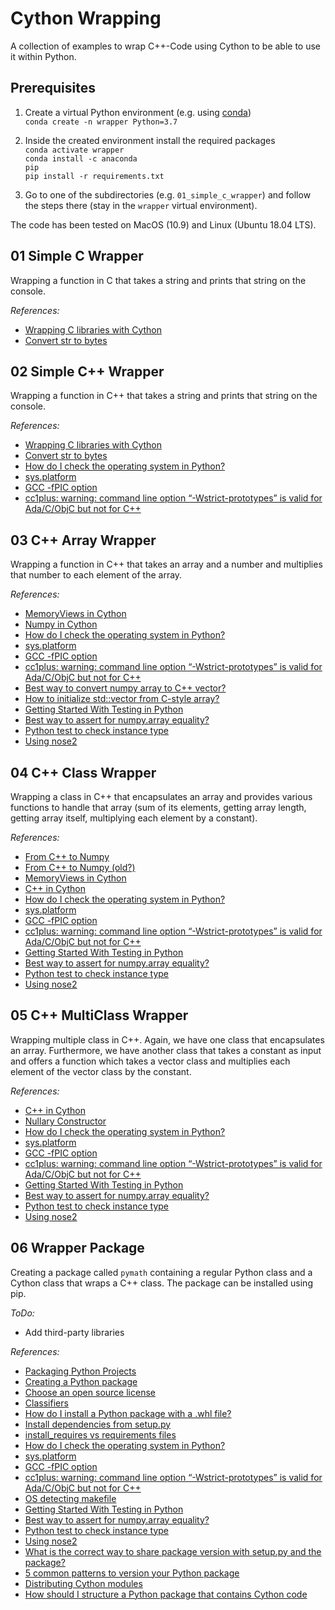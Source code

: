 # Cython Wrapping

A collection of examples to wrap C++-Code using Cython to be able to use it within Python.

## Prerequisites

1. Create a virtual Python environment (e.g. using [conda](https://docs.conda.io/projects/continuumio-conda/en/latest/user-guide/install/index.html))<br>
    <code>conda create -n wrapper Python=3.7</code><br>

2. Inside the created environment install the required packages<br>
   <code>conda activate wrapper</code><br>
   <code>conda install -c anaconda pip</code><br>
   <code>pip install -r requirements.txt</code><br>

3. Go to one of the subdirectories (e.g. <code>01_simple_c_wrapper</code>) and follow the steps
   there (stay in the <code>wrapper</code> virtual environment).<br>

The code has been tested on MacOS (10.9) and Linux (Ubuntu 18.04 LTS).

## 01 Simple C Wrapper

Wrapping a function in C that takes a string and prints that string on the console.

*References:*

- [Wrapping C libraries with Cython](https://stavshamir.github.io/python/making-your-c-library-callable-from-python-by-wrapping-it-with-cython/)
- [Convert str to bytes](https://mkyong.com/python/python-3-convert-string-to-bytes/)

## 02 Simple C++ Wrapper

Wrapping a function in C++ that takes a string and prints that string on the console.

*References:*

- [Wrapping C libraries with Cython](https://stavshamir.github.io/python/making-your-c-library-callable-from-python-by-wrapping-it-with-cython/)
- [Convert str to bytes](https://mkyong.com/python/python-3-convert-string-to-bytes/)
- [How do I check the operating system in Python?](https://stackoverflow.com/questions/8220108/how-do-i-check-the-operating-system-in-python)
- [sys.platform](https://docs.python.org/3/library/sys.html#sys.platform)
- [GCC -fPIC option](https://stackoverflow.com/questions/5311515/gcc-fpic-option)
- [cc1plus: warning: command line option “-Wstrict-prototypes” is valid for Ada/C/ObjC but not for C++](https://stackoverflow.com/questions/8106258/cc1plus-warning-command-line-option-wstrict-prototypes-is-valid-for-ada-c-o)

## 03 C++ Array Wrapper

Wrapping a function in C++ that takes an array and a number and multiplies that number to each 
element of the array.

*References:*

- [MemoryViews in Cython](https://cython.readthedocs.io/en/latest/src/userguide/memoryviews.html)
- [Numpy in Cython](https://cython.readthedocs.io/en/latest/src/userguide/numpy_tutorial.html)
- [How do I check the operating system in Python?](https://stackoverflow.com/questions/8220108/how-do-i-check-the-operating-system-in-python)
- [sys.platform](https://docs.python.org/3/library/sys.html#sys.platform)
- [GCC -fPIC option](https://stackoverflow.com/questions/5311515/gcc-fpic-option)
- [cc1plus: warning: command line option “-Wstrict-prototypes” is valid for Ada/C/ObjC but not for C++](https://stackoverflow.com/questions/8106258/cc1plus-warning-command-line-option-wstrict-prototypes-is-valid-for-ada-c-o)
- [Best way to convert numpy array to C++ vector?](https://groups.google.com/forum/#!topic/cython-users/sqeY7GO3U7k)
- [How to initialize std::vector from C-style array?](https://stackoverflow.com/questions/2434196/how-to-initialize-stdvector-from-c-style-array)
- [Getting Started With Testing in Python](https://realpython.com/python-testing/)
- [Best way to assert for numpy.array equality?](https://stackoverflow.com/questions/3302949/best-way-to-assert-for-numpy-array-equality)
- [Python test to check instance type](https://stackoverflow.com/questions/33657463/python-test-to-check-instance-type)
- [Using nose2](https://docs.nose2.io/en/latest/usage.html)

## 04 C++ Class Wrapper

Wrapping a class in C++ that encapsulates an array and provides various functions to handle that 
array (sum of its elements, getting array length, getting array itself, multiplying each element by 
a constant).

*References:*

- [From C++ to Numpy](https://stackoverflow.com/questions/43021574/cast-c-array-into-numpy-array-cython-typed-memoryview-in-cython-code)
- [From C++ to Numpy (old?)](http://gael-varoquaux.info/programming/cython-example-of-exposing-c-computed-arrays-in-python-without-data-copies.html)
- [MemoryViews in Cython](http://docs.cython.org/en/latest/src/userguide/memoryviews.html)
- [C++ in Cython](https://cython.readthedocs.io/en/latest/src/userguide/wrapping_CPlusPlus.html)
- [How do I check the operating system in Python?](https://stackoverflow.com/questions/8220108/how-do-i-check-the-operating-system-in-python)
- [sys.platform](https://docs.python.org/3/library/sys.html#sys.platform)
- [GCC -fPIC option](https://stackoverflow.com/questions/5311515/gcc-fpic-option)
- [cc1plus: warning: command line option “-Wstrict-prototypes” is valid for Ada/C/ObjC but not for C++](https://stackoverflow.com/questions/8106258/cc1plus-warning-command-line-option-wstrict-prototypes-is-valid-for-ada-c-o)
- [Getting Started With Testing in Python](https://realpython.com/python-testing/)
- [Best way to assert for numpy.array equality?](https://stackoverflow.com/questions/3302949/best-way-to-assert-for-numpy-array-equality)
- [Python test to check instance type](https://stackoverflow.com/questions/33657463/python-test-to-check-instance-type)
- [Using nose2](https://docs.nose2.io/en/latest/usage.html)

## 05 C++ MultiClass Wrapper

Wrapping multiple class in C++. Again, we have one class that encapsulates an array. Furthermore, we 
have another class that takes a constant as input and offers a function which takes a vector class 
and multiplies each element of the vector class by the constant.

*References:*

- [C++ in Cython](https://cython.readthedocs.io/en/latest/src/userguide/wrapping_CPlusPlus.html)
- [Nullary Constructor](https://stackoverflow.com/questions/55086112/initialize-class-with-only-one-static-method-no-constructor)
- [How do I check the operating system in Python?](https://stackoverflow.com/questions/8220108/how-do-i-check-the-operating-system-in-python)
- [sys.platform](https://docs.python.org/3/library/sys.html#sys.platform)
- [GCC -fPIC option](https://stackoverflow.com/questions/5311515/gcc-fpic-option)
- [cc1plus: warning: command line option “-Wstrict-prototypes” is valid for Ada/C/ObjC but not for C++](https://stackoverflow.com/questions/8106258/cc1plus-warning-command-line-option-wstrict-prototypes-is-valid-for-ada-c-o)
- [Getting Started With Testing in Python](https://realpython.com/python-testing/)
- [Best way to assert for numpy.array equality?](https://stackoverflow.com/questions/3302949/best-way-to-assert-for-numpy-array-equality)
- [Python test to check instance type](https://stackoverflow.com/questions/33657463/python-test-to-check-instance-type)
- [Using nose2](https://docs.nose2.io/en/latest/usage.html)

## 06 Wrapper Package

Creating a package called <code>pymath</code> containing a regular Python class and a Cython class 
that wraps a C++ class. The package can be installed using pip.

*ToDo:*

- Add third-party libraries

*References:*

- [Packaging Python Projects](https://packaging.python.org/tutorials/packaging-projects/)
- [Creating a Python package](https://betterscientificsoftware.github.io/python-for-hpc/tutorials/python-pypi-packaging/#creating-a-python-package)
- [Choose an open source license](https://choosealicense.com/)
- [Classifiers](https://pypi.org/classifiers/)
- [How do I install a Python package with a .whl file?](https://stackoverflow.com/questions/27885397/how-do-i-install-a-python-package-with-a-whl-file?rq=1)
- [Install dependencies from setup.py](https://stackoverflow.com/questions/26900328/install-dependencies-from-setup-py)
- [install_requires vs requirements files](https://packaging.python.org/discussions/install-requires-vs-requirements/)
- [How do I check the operating system in Python?](https://stackoverflow.com/questions/8220108/how-do-i-check-the-operating-system-in-python)
- [sys.platform](https://docs.python.org/3/library/sys.html#sys.platform)
- [GCC -fPIC option](https://stackoverflow.com/questions/5311515/gcc-fpic-option)
- [cc1plus: warning: command line option “-Wstrict-prototypes” is valid for Ada/C/ObjC but not for C++](https://stackoverflow.com/questions/8106258/cc1plus-warning-command-line-option-wstrict-prototypes-is-valid-for-ada-c-o)
- [OS detecting makefile](https://stackoverflow.com/questions/714100/os-detecting-makefile)
- [Getting Started With Testing in Python](https://realpython.com/python-testing/)
- [Best way to assert for numpy.array equality?](https://stackoverflow.com/questions/3302949/best-way-to-assert-for-numpy-array-equality)
- [Python test to check instance type](https://stackoverflow.com/questions/33657463/python-test-to-check-instance-type/33657562)
- [Using nose2](https://docs.nose2.io/en/latest/usage.html)
- [What is the correct way to share package version with setup.py and the package?](https://stackoverflow.com/questions/17583443/what-is-the-correct-way-to-share-package-version-with-setup-py-and-the-package)
- [5 common patterns to version your Python package](https://milkr.io/kfei/5-common-patterns-to-version-your-Python-package)
- [Distributing Cython modules](http://docs.cython.org/en/latest/src/userguide/source_files_and_compilation.html#distributing-cython-modules)
- [How should I structure a Python package that contains Cython code](https://stackoverflow.com/questions/4505747/how-should-i-structure-a-python-package-that-contains-cython-code) 

